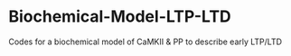 # Biochemical-Model-LTP-LTD
 Codes for a biochemical model of CaMKII & PP to describe early LTP/LTD
